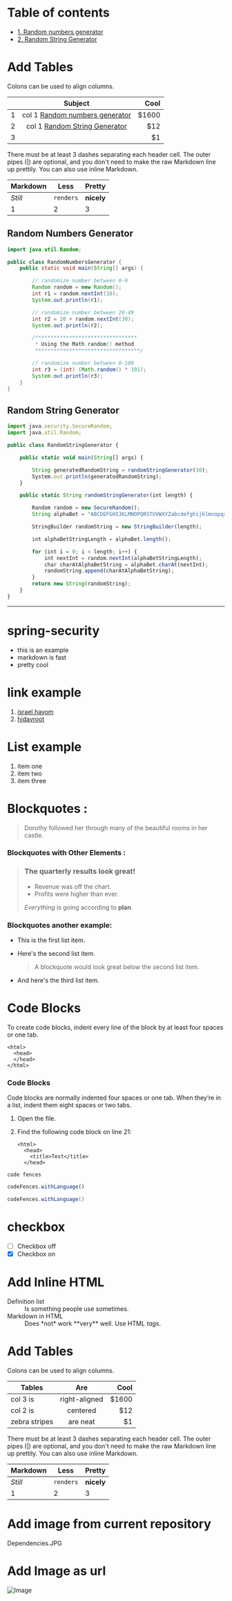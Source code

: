 # Table of contents
* [1. Random numbers generator](#Random-Numbers-Generator)
* [2. Random String Generator](#Random-String-Generator)

# Add Tables
Colons can be used to align columns.

| 	  |                Subject                                   | Cool  |
| --------|:--------------------------------------------------------:| -----:|
|  1      | col 1 [Random numbers generator](#Random-Numbers-Generator)    | $1600 |
|  2      | col 1 [Random String Generator](#Random-String-Generator)      |   $12 |
|  3      | 	                                                           |    $1 |



There must be at least 3 dashes separating each header cell.
The outer pipes (|) are optional, and you don't need to make the 
raw Markdown line up prettily. You can also use inline Markdown.

Markdown | Less | Pretty
--- | --- | ---
*Still* | `renders` | **nicely**
1 | 2 | 3


## Random Numbers Generator
```java
import java.util.Random;

public class RandomNumbersGenerator {
	public static void main(String[] args) {

		// randomize number between 0-9
		Random random = new Random();
		int r1 = random.nextInt(10);
		System.out.println(r1);

		// randomize number between 20-49
		int r2 = 20 + random.nextInt(30);
		System.out.println(r2);

		/*********************************
		 * Using the Math.random() method
		 **********************************/

		// randomize number between 0-100
		int r3 = (int) (Math.random() * 101);
		System.out.println(r3);
	}
}
```
## Random String Generator
```js
import java.security.SecureRandom;
import java.util.Random;

public class RandomStringGenerator {

	public static void main(String[] args) {

		String generatedRandomString = randomStringGenerator(30);
		System.out.println(generatedRandomString);
	}

	public static String randomStringGenerator(int length) {

		Random random = new SecureRandom();
		String alphaBet = "ABCDEFGHIJKLMNOPQRSTUVWXYZabcdefghijklmnopqrstuvwxyz";

		StringBuilder randomString = new StringBuilder(length);

		int alphaBetStringLength = alphaBet.length();

		for (int i = 0; i < length; i++) {
			int nextInt = random.nextInt(alphaBetStringLength);
			char charAtAlphaBetString = alphaBet.charAt(nextInt);
			randomString.append(charAtAlphaBetString);
		}
		return new String(randomString);
	}
}
```



--------------------------------------------------------------------------------------

# spring-security 

* this is an  example
* markdown is fast
* pretty cool

# link example
1. [israel hayom](https://www.israelhayom.co.il/)
2. [hidavroot](https://www.hidabroot.org/)

# List example
1. item one
2. item two
3. item three

# Blockquotes :
> Dorothy followed her through many of the beautiful rooms in her castle.


### Blockquotes with Other Elements  :
> ### The quarterly results look great!
>
> - Revenue was off the chart.
> - Profits were higher than ever.
>
>  *Everything* is going according to **plan**.

### Blockquotes another example:
*   This is the first list item.
*   Here's the second list item.

    > A blockquote would look great below the second list item.

*   And here's the third list item.


# Code Blocks
To create code blocks, indent every line of the block by at least four spaces or one tab.

    <html>
      <head>
      </head>
    </html>

### Code Blocks
Code blocks are normally indented four spaces or one tab. When they’re in a list, indent them eight spaces or two tabs.

1.  Open the file.
2.  Find the following code block on line 21:

        <html>
          <head>
            <title>Test</title>
          </head>
		  

```
code fences
```

```js
codeFences.withLanguage()
```

```java
codeFences.withLanguage()
```

# checkbox

- [ ] Checkbox off
- [x] Checkbox on

# Add Inline HTML

<dl>
  <dt>Definition list</dt>
  <dd>Is something people use sometimes.</dd>

  <dt>Markdown in HTML</dt>
  <dd>Does *not* work **very** well. Use HTML <em>tags</em>.</dd>
</dl>

# Add Tables
Colons can be used to align columns.

| Tables        | Are           | Cool  |
| ------------- |:-------------:| -----:|
| col 3 is      | right-aligned | $1600 |
| col 2 is      | centered      |   $12 |
| zebra stripes | are neat      |    $1 |

There must be at least 3 dashes separating each header cell.
The outer pipes (|) are optional, and you don't need to make the 
raw Markdown line up prettily. You can also use inline Markdown.

Markdown | Less | Pretty
--- | --- | ---
*Still* | `renders` | **nicely**
1 | 2 | 3

# Add image from current repository
Dependencies.JPG

# Add Image as url
![Image](https://images.unsplash.com/photo-1528132032628-89493baa1e29?ixid=MXwxMjA3fDB8MHxzZWFyY2h8M3x8Z3JlYXR8ZW58MHx8MHw%3D&ixlib=rb-1.2.1&w=1000&q=80)
